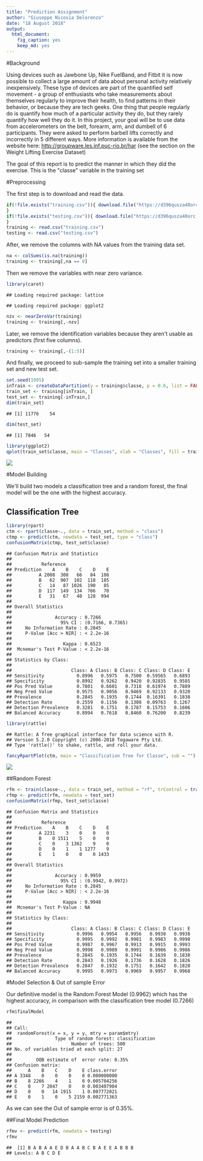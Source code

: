 ```yaml
---
title: "Prediction Assignment"
author: "Giuseppe Nicosia Delorenzo"
date: "18 August 2018"
output: 
  html_document: 
    fig_caption: yes
    keep_md: yes
---
```



#Background

Using devices such as Jawbone Up, Nike FuelBand, and Fitbit it is now possible to collect a large amount of data about personal activity relatively inexpensively. These type of devices are part of the quantified self movement - a group of enthusiasts who take measurements about themselves regularly to improve their health, to find patterns in their behavior, or because they are tech geeks. One thing that people regularly do is quantify how much of a particular activity they do, but they rarely quantify how well they do it. In this project, your goal will be to use data from accelerometers on the belt, forearm, arm, and dumbell of 6 participants. They were asked to perform barbell lifts correctly and incorrectly in 5 different ways. More information is available from the website here: http://groupware.les.inf.puc-rio.br/har (see the section on the Weight Lifting Exercise Dataset)

The goal of this report is to predict the manner in which they did the exercise. This is the "classe" variable in the training set

#Preprocessing

The first step is to download and read the data.


```r
if(!file.exists("training.csv")){ download.file("https://d396qusza40orc.cloudfront.net/predmachlearn/pml-training.csv", "training.csv", mode = "wb")
}
if(!file.exists("testing.csv")){ download.file("https://d396qusza40orc.cloudfront.net/predmachlearn/pml-testing.csv", "testing.csv", mode = "wb")
}
training <- read.csv("training.csv")
testing <- read.csv("testing.csv")
```

After, we remove the columns with NA values from the training data set.


```r
na <- colSums(is.na(training))
training <- training[,na == 0]
```

Then we remove the variables with near zero variance.


```r
library(caret)
```

```
## Loading required package: lattice
```

```
## Loading required package: ggplot2
```

```r
nzv <- nearZeroVar(training)
training <- training[,-nzv]
```

Later, we remove the identification variables because they aren't usable as predictors (first five columns).


```r
training <- training[,-(1:5)]
```

And finally, we proceed to sub-sample the training set into a smaller training set and new test set.


```r
set.seed(1995)
inTrain <- createDataPartition(y = training$classe, p = 0.6, list = FALSE)
train_set <- training[inTrain, ]
test_set <- training[-inTrain,]
dim(train_set)
```

```
## [1] 11776    54
```

```r
dim(test_set)
```

```
## [1] 7846   54
```

```r
library(ggplot2)
qplot(train_set$classe, main = "Classes", xlab = "Classes", fill = train_set$classe)+theme(legend.position = "none")
```

![](Prediction_Assignment_files/figure-html/unnamed-chunk-6-1.png)<!-- -->

#Model Building

We'll build two models a classification tree and a random forest, the final model will be the one with the highest accuracy.

## Classification Tree

```r
library(rpart)
ctm <- rpart(classe~., data = train_set, method = "class")
ctmp <- predict(ctm, newdata = test_set, type = "class")
confusionMatrix(ctmp, test_set$classe)
```

```
## Confusion Matrix and Statistics
## 
##           Reference
## Prediction    A    B    C    D    E
##          A 2008  308   66   84  108
##          B   62  907  102  118  185
##          C   14   87 1026  190   85
##          D  117  149  134  766   70
##          E   31   67   40  128  994
## 
## Overall Statistics
##                                           
##                Accuracy : 0.7266          
##                  95% CI : (0.7166, 0.7365)
##     No Information Rate : 0.2845          
##     P-Value [Acc > NIR] : < 2.2e-16       
##                                           
##                   Kappa : 0.6523          
##  Mcnemar's Test P-Value : < 2.2e-16       
## 
## Statistics by Class:
## 
##                      Class: A Class: B Class: C Class: D Class: E
## Sensitivity            0.8996   0.5975   0.7500  0.59565   0.6893
## Specificity            0.8992   0.9262   0.9420  0.92835   0.9585
## Pos Pred Value         0.7801   0.6601   0.7318  0.61974   0.7889
## Neg Pred Value         0.9575   0.9056   0.9469  0.92133   0.9320
## Prevalence             0.2845   0.1935   0.1744  0.16391   0.1838
## Detection Rate         0.2559   0.1156   0.1308  0.09763   0.1267
## Detection Prevalence   0.3281   0.1751   0.1787  0.15753   0.1606
## Balanced Accuracy      0.8994   0.7618   0.8460  0.76200   0.8239
```

```r
library(rattle)
```

```
## Rattle: A free graphical interface for data science with R.
## Version 5.2.0 Copyright (c) 2006-2018 Togaware Pty Ltd.
## Type 'rattle()' to shake, rattle, and roll your data.
```

```r
fancyRpartPlot(ctm, main = "Classification Tree for Classe", sub = "")
```

![](Prediction_Assignment_files/figure-html/unnamed-chunk-8-1.png)<!-- -->

##Random Forest

```r
rfm <- train(classe~., data = train_set, method = "rf", trControl = trainControl(method = "cv", number = 3, verboseIter = FALSE))
rfmp <- predict(rfm, newdata = test_set)
confusionMatrix(rfmp, test_set$classe)
```

```
## Confusion Matrix and Statistics
## 
##           Reference
## Prediction    A    B    C    D    E
##          A 2231    3    0    0    0
##          B    0 1511    5    0    0
##          C    0    3 1362    9    0
##          D    0    1    1 1277    9
##          E    1    0    0    0 1433
## 
## Overall Statistics
##                                           
##                Accuracy : 0.9959          
##                  95% CI : (0.9942, 0.9972)
##     No Information Rate : 0.2845          
##     P-Value [Acc > NIR] : < 2.2e-16       
##                                           
##                   Kappa : 0.9948          
##  Mcnemar's Test P-Value : NA              
## 
## Statistics by Class:
## 
##                      Class: A Class: B Class: C Class: D Class: E
## Sensitivity            0.9996   0.9954   0.9956   0.9930   0.9938
## Specificity            0.9995   0.9992   0.9981   0.9983   0.9998
## Pos Pred Value         0.9987   0.9967   0.9913   0.9915   0.9993
## Neg Pred Value         0.9998   0.9989   0.9991   0.9986   0.9986
## Prevalence             0.2845   0.1935   0.1744   0.1639   0.1838
## Detection Rate         0.2843   0.1926   0.1736   0.1628   0.1826
## Detection Prevalence   0.2847   0.1932   0.1751   0.1642   0.1828
## Balanced Accuracy      0.9995   0.9973   0.9969   0.9957   0.9968
```

#Model Selection & Out of sample Error

Our definitive model is the Random Forest Model (0.9962) which has the highest accuracy, in comparison with the classification tree model (0.7266)

```r
rfm$finalModel
```

```
## 
## Call:
##  randomForest(x = x, y = y, mtry = param$mtry) 
##                Type of random forest: classification
##                      Number of trees: 500
## No. of variables tried at each split: 27
## 
##         OOB estimate of  error rate: 0.35%
## Confusion matrix:
##      A    B    C    D    E class.error
## A 3348    0    0    0    0 0.000000000
## B    8 2266    4    1    0 0.005704256
## C    0    7 2047    0    0 0.003407984
## D    0    0   14 1915    1 0.007772021
## E    0    1    0    5 2159 0.002771363
```
As we can see the Out of sample error is of 0.35%.

##Final Model Prediction

```r
rfmv <- predict(rfm, newdata = testing)
rfmv
```

```
##  [1] B A B A A E D B A A B C B A E E A B B B
## Levels: A B C D E
```


